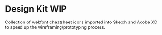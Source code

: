 # Design Kit WIP
Collection of webfont cheatsheet icons imported into Sketch and Adobe XD to speed up the wireframing/prototyping process.
